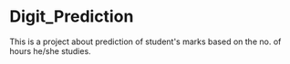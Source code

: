 # Digit_Prediction
This is a project about prediction of student's marks based on the no. of hours he/she studies.
